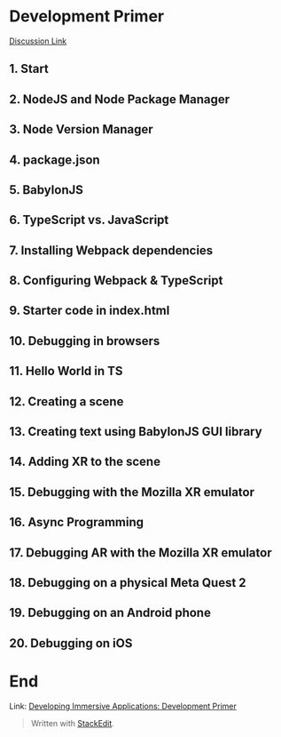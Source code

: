 # Development Primer
[Discussion Link](https://github.com/orgs/sit-dia/discussions/6)
## 1. Start
## 2. NodeJS and Node Package Manager
## 3. Node Version Manager
## 4. package.json
## 5. BabylonJS
## 6. TypeScript vs. JavaScript
## 7. Installing Webpack dependencies
## 8. Configuring Webpack & TypeScript
## 9. Starter code in index.html
## 10. Debugging in browsers
## 11. Hello World in TS
## 12. Creating a scene
## 13. Creating text using BabylonJS GUI library
## 14. Adding XR to the scene
## 15. Debugging with the Mozilla XR emulator
## 16. Async Programming
## 17. Debugging AR with the Mozilla XR emulator
## 18. Debugging on a physical Meta Quest 2
## 19. Debugging on an Android phone
## 20. Debugging on iOS

# End

Link: [Developing Immersive Applications: Development Primer](https://www.youtube.com/watch?v=iDCnmggNIy8)

> Written with [StackEdit](https://stackedit.io/).
